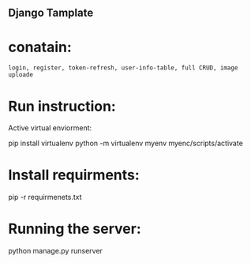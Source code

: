 ## Django Tamplate

# conatain:
    login, register, token-refresh, user-info-table, full CRUD, image uploade


# Run instruction:

Active virtual enviorment:

  pip install virtualenv
  python -m virtualenv myenv
  myenc/scripts/activate


# Install requirments:

  pip -r requirmenets.txt



# Running the server:

  python manage.py runserver
